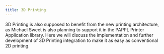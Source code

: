 ```yaml
---
title: 3D Printing
---
```


3D Printing is also supposed to benefit from the new printing architecture, as Michael Sweet is also planning to support it in the PAPPL Printer Application library.
Here we will discuss the implementation and further development of 3D Printing integration to make it as easy as conventional 2D printing.